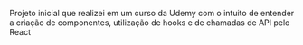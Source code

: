 Projeto inicial que realizei em um curso da Udemy com o intuito de entender a criação de componentes, utilização de hooks e de chamadas de API pelo React
